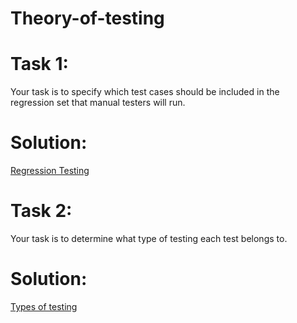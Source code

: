 # Theory-of-testing
# Task 1:
Your task is to specify which test cases should be included in the regression set that manual testers will run.
# Solution:
[Regression Testing](https://docs.google.com/spreadsheets/d/1ONNNd_qoGb-Gza3bSqthoiRP8-14V-AyV3mDI9vpBxg/edit#gid=0)

# Task 2:
Your task is to determine what type of testing each test belongs to.
# Solution:
[Types of testing](https://docs.google.com/spreadsheets/d/18Cd_-oCPDnED-pu2DkbrE0OCqdMW7XZUP-V_Fi0LMtU/edit#gid=0)
